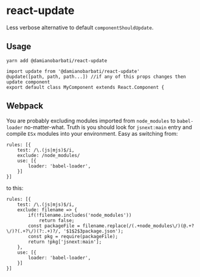 # react-update

Less verbose alternative to default `componentShouldUpdate`.

## Usage
`yarn add @damianobarbati/react-update`
```
import update from '@damianobarbati/react-update'
@update([path, path, path...]) //if any of this props changes then update component
export default class MyComponent extends React.Component {
```

## Webpack
You are probably excluding modules imported from `node_modules` to `babel-loader` no-matter-what.
Truth is you should look for `jsnext:main` entry and compile `ESx` modules into your environment.
Easy as switching from:
```
rules: [{
    test: /\.(js|mjs)$/i,
    exclude: /node_modules/
    use: [{
        loader: 'babel-loader',
    }]
}]    
```
to this:
```
rules: [{
    test: /\.(js|mjs)$/i,
    exclude: filename => {
        if(!filename.includes('node_modules'))
            return false;
        const packageFile = filename.replace(/(.+node_modules\/)(@.+?\/)?(.+?\/)(?:.+)?/, '$1$2$3package.json');
        const pkg = require(packageFile);
        return !pkg['jsnext:main'];
    },
    use: [{
        loader: 'babel-loader',
    }]
}]
```